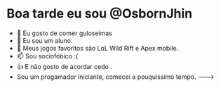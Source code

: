   # Boa tarde eu sou @OsbornJhin
- 👀 Eu gosto de comer guloseimas
- 🌱 Eu sou um aluno.
- 💞️ Meus jogos favoritos são LoL Wild Rift e Apex mobile.
- 📫 Sou sociofóbico :(
- 👍 E não gosto de acordar cedo .
- Sou um progamador iniciante, comecei a pouquissímo tempo.
--->
